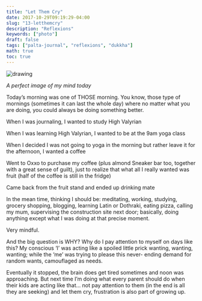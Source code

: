 ```yaml
---
title: "Let Them Cry"
date: 2017-10-29T09:19:29-04:00
slug: "13-letthemcry"
description: "Reflexions"
keywords: ["photo"]
draft: false
tags: ["palta-journal", "reflexions", "dukkha"]
math: true
toc: true
---
```

![drawing](/13-letthemcry.jpeg)

<cite>A perfect image of my mind today</cite>

Today’s morning was one of THOSE morning. You know, those type of mornings (sometimes it can last the whole day) where no matter what you are doing, you could always be doing something better.

When I was journaling, I wanted to study High Valyrian

When I was learning High Valyrian, I wanted to be at the 9am yoga class

When I decided I was not going to yoga in the morning but rather leave it for the afternoon, I wanted a coffee

Went to Oxxo to purchase my coffee (plus almond Sneaker bar too, together with a great sense of guilt), just to realize that what all I really wanted was fruit (half of the coffee is still in the fridge)

Came back from the fruit stand and ended up drinking mate

In the mean time, thinking I should be: meditating, working, studying, grocery shopping, blogging, learning Latin or Dothraki, eating pizza, calling my mum, supervising the construction site next door; basically, doing anything except what I was doing at that precise moment.

Very mindful.

And the big question is WHY? Why do I pay attention to myself on days like this? My conscious ‘I’ was acting like a spoiled little prick wanting, wanting, wanting; while the ‘me’ was trying to please this never- ending demand for random wants, camouflaged as needs.

Eventually it stopped, the brain does get tired sometimes and noon was approaching. But next time I’m doing what every parent should do when their kids are acting like that… not pay attention to them (in the end is all they are seeking) and let them cry, frustration is also part of growing up.